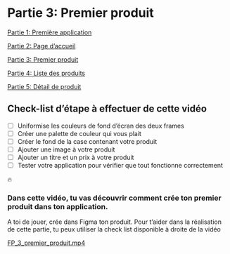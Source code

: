# Partie 3: Premier produit

[Partie 1: Première application ](Partie%201%20Premie%CC%80re%20application.md)

[Partie 2: Page d’accueil ](Partie%202%20Page%20d%E2%80%99accueil.md)

[Partie 3: Premier produit](Partie%203%20Premier%20produit.md)

[Partie 4: Liste des produits](Partie%204%20Liste%20des%20produits.md)

[Partie 5: Détail de produit](Partie%205%20De%CC%81tail%20de%20produit.md)

## Check-list d’étape à effectuer de cette vidéo

- [ ]  Uniformise les couleurs de fond d’écran des deux frames
- [ ]  Créer une palette de couleur qui vous plait
- [ ]  Créer le fond de la case contenant votre produit
- [ ]  Ajouter une image à votre produit
- [ ]  Ajouter un titre et un prix à votre produit
- [ ]  Tester votre application pour vérifier que tout fonctionne correctement

<aside>
🔥

### Dans cette vidéo, tu vas découvrir comment crée ton premier produit dans ton application.

A toi de jouer, crée dans Figma ton produit. Pour t’aider dans la réalisation de cette partie, tu peux utiliser la check list disponible à droite de la vidéo

</aside>

[FP_3_premier_produit.mp4](https://youtu.be/YOLpo2C0r1k)